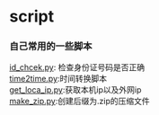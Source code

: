 # script
### 自己常用的一些脚本
<a href="id_chcek.py">id_chcek.py</a>: 检查身份证号码是否正确<br>
<a href="time2time.py">time2time.py</a>:时间转换脚本<br>
<a href="time2time.py">get_loca_ip.py</a>:获取本机ip以及外网ip<br>
<a href="time2time.py">make_zip.py</a>:创建后缀为.zip的压缩文件<br>